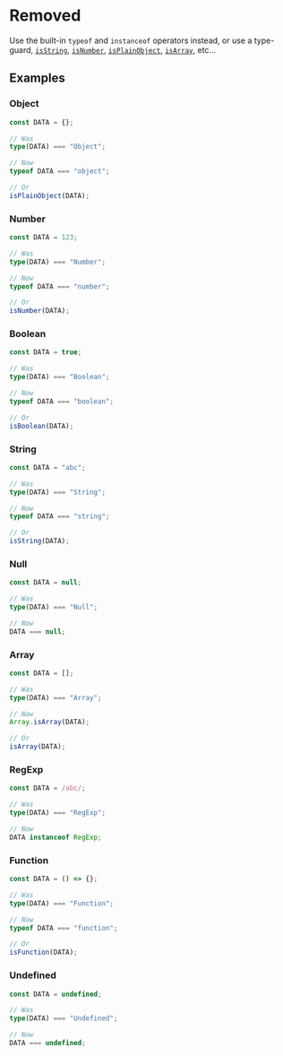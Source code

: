 # Removed

Use the built-in `typeof` and `instanceof` operators instead, or use a type-
guard, [`isString`](/docs/#isString), [`isNumber`](/docs/#isNumber),
[`isPlainObject`](/docs/#isPlainObject), [`isArray`](/docs/#isArray), etc...

## Examples

### Object

```ts
const DATA = {};

// Was
type(DATA) === "Object";

// Now
typeof DATA === "object";

// Or
isPlainObject(DATA);
```

### Number

```ts
const DATA = 123;

// Was
type(DATA) === "Number";

// Now
typeof DATA === "number";

// Or
isNumber(DATA);
```

### Boolean

```ts
const DATA = true;

// Was
type(DATA) === "Boolean";

// Now
typeof DATA === "boolean";

// Or
isBoolean(DATA);
```

### String

```ts
const DATA = "abc";

// Was
type(DATA) === "String";

// Now
typeof DATA === "string";

// Or
isString(DATA);
```

### Null

```ts
const DATA = null;

// Was
type(DATA) === "Null";

// Now
DATA === null;
```

### Array

```ts
const DATA = [];

// Was
type(DATA) === "Array";

// Now
Array.isArray(DATA);

// Or
isArray(DATA);
```

### RegExp

```ts
const DATA = /abc/;

// Was
type(DATA) === "RegExp";

// Now
DATA instanceof RegExp;
```

### Function

```ts
const DATA = () => {};

// Was
type(DATA) === "Function";

// Now
typeof DATA === "function";

// Or
isFunction(DATA);
```

### Undefined

```ts
const DATA = undefined;

// Was
type(DATA) === "Undefined";

// Now
DATA === undefined;
```

